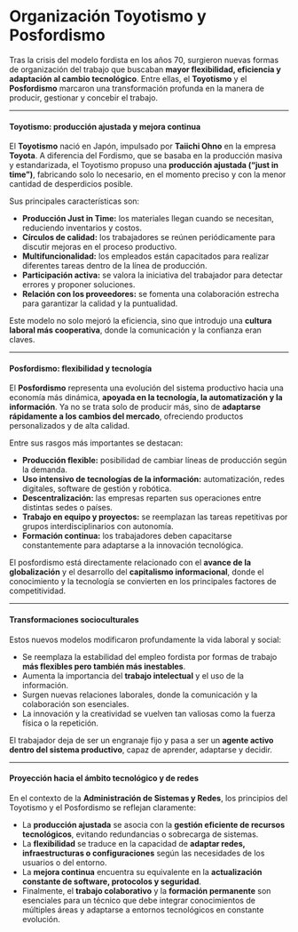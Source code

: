 # **Organización Toyotismo y Posfordismo**

Tras la crisis del modelo fordista en los años 70, surgieron nuevas formas de organización del trabajo que buscaban **mayor flexibilidad, eficiencia y adaptación al cambio tecnológico**. Entre ellas, el **Toyotismo** y el **Posfordismo** marcaron una transformación profunda en la manera de producir, gestionar y concebir el trabajo.

---

#### **Toyotismo: producción ajustada y mejora continua**

El **Toyotismo** nació en Japón, impulsado por **Taiichi Ohno** en la empresa **Toyota**. A diferencia del Fordismo, que se basaba en la producción masiva y estandarizada, el Toyotismo propuso una **producción ajustada (“just in time”)**, fabricando solo lo necesario, en el momento preciso y con la menor cantidad de desperdicios posible.

Sus principales características son:

* **Producción Just in Time:** los materiales llegan cuando se necesitan, reduciendo inventarios y costos.
* **Círculos de calidad:** los trabajadores se reúnen periódicamente para discutir mejoras en el proceso productivo.
* **Multifuncionalidad:** los empleados están capacitados para realizar diferentes tareas dentro de la línea de producción.
* **Participación activa:** se valora la iniciativa del trabajador para detectar errores y proponer soluciones.
* **Relación con los proveedores:** se fomenta una colaboración estrecha para garantizar la calidad y la puntualidad.

Este modelo no solo mejoró la eficiencia, sino que introdujo una **cultura laboral más cooperativa**, donde la comunicación y la confianza eran claves.

---

#### **Posfordismo: flexibilidad y tecnología**

El **Posfordismo** representa una evolución del sistema productivo hacia una economía más dinámica, **apoyada en la tecnología, la automatización y la información**.
Ya no se trata solo de producir más, sino de **adaptarse rápidamente a los cambios del mercado**, ofreciendo productos personalizados y de alta calidad.

Entre sus rasgos más importantes se destacan:

* **Producción flexible:** posibilidad de cambiar líneas de producción según la demanda.
* **Uso intensivo de tecnologías de la información:** automatización, redes digitales, software de gestión y robótica.
* **Descentralización:** las empresas reparten sus operaciones entre distintas sedes o países.
* **Trabajo en equipo y proyectos:** se reemplazan las tareas repetitivas por grupos interdisciplinarios con autonomía.
* **Formación continua:** los trabajadores deben capacitarse constantemente para adaptarse a la innovación tecnológica.

El posfordismo está directamente relacionado con el **avance de la globalización** y el desarrollo del **capitalismo informacional**, donde el conocimiento y la tecnología se convierten en los principales factores de competitividad.

---

#### **Transformaciones socioculturales**

Estos nuevos modelos modificaron profundamente la vida laboral y social:

* Se reemplaza la estabilidad del empleo fordista por formas de trabajo **más flexibles pero también más inestables**.
* Aumenta la importancia del **trabajo intelectual** y el uso de la información.
* Surgen nuevas relaciones laborales, donde la comunicación y la colaboración son esenciales.
* La innovación y la creatividad se vuelven tan valiosas como la fuerza física o la repetición.

El trabajador deja de ser un engranaje fijo y pasa a ser un **agente activo dentro del sistema productivo**, capaz de aprender, adaptarse y decidir.

---

#### **Proyección hacia el ámbito tecnológico y de redes**

En el contexto de la **Administración de Sistemas y Redes**, los principios del Toyotismo y el Posfordismo se reflejan claramente:

* La **producción ajustada** se asocia con la **gestión eficiente de recursos tecnológicos**, evitando redundancias o sobrecarga de sistemas.
* La **flexibilidad** se traduce en la capacidad de **adaptar redes, infraestructuras o configuraciones** según las necesidades de los usuarios o del entorno.
* La **mejora continua** encuentra su equivalente en la **actualización constante de software, protocolos y seguridad**.
* Finalmente, el **trabajo colaborativo** y la **formación permanente** son esenciales para un técnico que debe integrar conocimientos de múltiples áreas y adaptarse a entornos tecnológicos en constante evolución.
